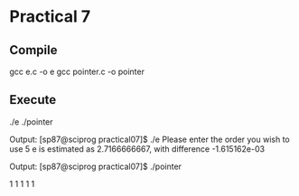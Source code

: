 # Practical 7

## Compile
gcc e.c -o e
gcc pointer.c -o pointer

## Execute
./e
./pointer

Output:
[sp87@sciprog practical07]$ ./e
Please enter the order you wish to use
5
 e is estimated as 2.7166666667, with difference -1.615162e-03

Output: 
[sp87@sciprog practical07]$ ./pointer

 1  1  1  1  1
